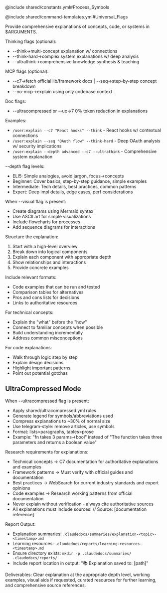 @include shared/constants.yml#Process_Symbols

@include shared/command-templates.yml#Universal_Flags

Provide comprehensive explanations of concepts, code, or systems in $ARGUMENTS.

Thinking flags (optional):

- --think→multi-concept explanation w/ connections
- --think-hard→complex system explanations w/ deep analysis
- --ultrathink→comprehensive knowledge synthesis & teaching

MCP flags (optional):

- --c7→fetch official lib/framework docs | --seq→step-by-step concept breakdown
- --no-mcp→explain using only codebase context

Doc flags:

- --ultracompressed or --uc→7 0% token reduction in explanations

Examples:

- `/user:explain --c7 "React hooks" --think` - React hooks w/ contextual connections
- `/user:explain --seq "OAuth flow" --think-hard` - Deep OAuth analysis w/ security implications
- `/user:explain --depth advanced --c7 --ultrathink` - Comprehensive system explanation

--depth flag levels:

- ELI5: Simple analogies, avoid jargon, focus→concepts
- Beginner: Cover basics, step-by-step guidance, simple examples
- Intermediate: Tech details, best practices, common patterns
- Expert: Deep impl details, edge cases, perf considerations

When --visual flag is present:

- Create diagrams using Mermaid syntax
- Use ASCII art for simple visualizations
- Include flowcharts for processes
- Add sequence diagrams for interactions

Structure the explanation:

1. Start with a high-level overview
2. Break down into logical components
3. Explain each component with appropriate depth
4. Show relationships and interactions
5. Provide concrete examples

Include relevant formats:

- Code examples that can be run and tested
- Comparison tables for alternatives
- Pros and cons lists for decisions
- Links to authoritative resources

For technical concepts:

- Explain the "what" before the "how"
- Connect to familiar concepts when possible
- Build understanding incrementally
- Address common misconceptions

For code explanations:

- Walk through logic step by step
- Explain design decisions
- Highlight important patterns
- Point out potential gotchas

## UltraCompressed Mode

When --ultracompressed flag is present:

- Apply shared/ultracompressed.yml rules
- Generate legend for symbols/abbreviations used
- Compress explanations to ~30% of normal size
- Use telegram-style: remove articles, use symbols
- Format: lists>paragraphs, tables>prose
- Example: "fn takes 3 params→bool" instead of "The function takes three parameters and returns a boolean value"

Research requirements for explanations:

- Technical concepts → C7 documentation for authoritative explanations and examples
- Framework patterns → Must verify with official guides and documentation
- Best practices → WebSearch for current industry standards and expert opinions
- Code examples → Research working patterns from official documentation
- Never explain without verification - always cite authoritative sources
- All explanations must include sources: // Source: [documentation reference]

Report Output:

- Explanation summaries: `.claudedocs/summaries/explanation-<topic>-<timestamp>.md`
- Learning resources: `.claudedocs/reports/learning-resources-<timestamp>.md`
- Ensure directory exists: `mkdir -p .claudedocs/summaries/ .claudedocs/reports/`
- Include report location in output: "📚 Explanation saved to: [path]"

Deliverables: Clear explanation at the appropriate depth level, working examples, visual aids if requested, curated resources for further learning, and comprehensive source references.
